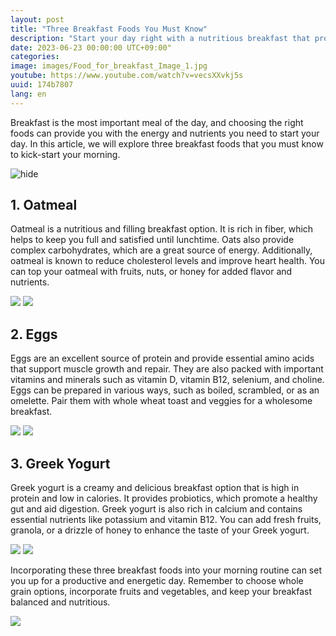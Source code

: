 ```yaml
---
layout: post
title: "Three Breakfast Foods You Must Know"
description: "Start your day right with a nutritious breakfast that provides the energy and nutrients you need. Discover three essential breakfast foods that will kick-start your morning. Enjoy a bowl of fiber-rich #Oatmeal, known for its cholesterol-lowering benefits and heart health. Fuel your body with protein-packed #Eggs, packed with essential vitamins and minerals. Indulge in creamy #GreekYogurt, high in protein and probiotics for a healthy gut. Incorporate these breakfast foods into your routine for a productive and energetic day. #HealthyBreakfast #NutritionTips #StartYourDayRight #BreakfastIdeas"
date: 2023-06-23 00:00:00 UTC+09:00"
categories: 
image: images/Food_for_breakfast_Image_1.jpg
youtube: https://www.youtube.com/watch?v=vecsXXvkj5s
uuid: 174b7807
lang: en
---
```


Breakfast is the most important meal of the day, and choosing the right foods can provide you with the energy and nutrients you need to start your day. In this article, we will explore three breakfast foods that you must know to kick-start your morning.

![hide](images/Food_for_breakfast_Image_1.jpg)


## 1. Oatmeal
Oatmeal is a nutritious and filling breakfast option. It is rich in fiber, which helps to keep you full and satisfied until lunchtime. Oats also provide complex carbohydrates, which are a great source of energy. Additionally, oatmeal is known to reduce cholesterol levels and improve heart health. You can top your oatmeal with fruits, nuts, or honey for added flavor and nutrients.

![](images/oatmeal_Image_1.jpg)
![](images/oatmeal_Image_2.jpg)


## 2. Eggs
Eggs are an excellent source of protein and provide essential amino acids that support muscle growth and repair. They are also packed with important vitamins and minerals such as vitamin D, vitamin B12, selenium, and choline. Eggs can be prepared in various ways, such as boiled, scrambled, or as an omelette. Pair them with whole wheat toast and veggies for a wholesome breakfast.

![](images/eggs_Image_1.jpg)
![](images/eggs_Image_2.jpg)


## 3. Greek Yogurt
Greek yogurt is a creamy and delicious breakfast option that is high in protein and low in calories. It provides probiotics, which promote a healthy gut and aid digestion. Greek yogurt is also rich in calcium and contains essential nutrients like potassium and vitamin B12. You can add fresh fruits, granola, or a drizzle of honey to enhance the taste of your Greek yogurt.

![](images/yogurt_Image_1.jpeg)
![](images/yogurt_Image_2.jpg)




Incorporating these three breakfast foods into your morning routine can set you up for a productive and energetic day. Remember to choose whole grain options, incorporate fruits and vegetables, and keep your breakfast balanced and nutritious.

![](images/Food_for_breakfast_Image_2.jpg)